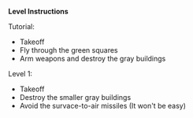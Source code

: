**Level Instructions**

Tutorial:
  - Takeoff
  - Fly through the green squares
  - Arm weapons and destroy the gray buildings
  
Level 1:
  - Takeoff
  - Destroy the smaller gray buildings
  - Avoid the survace-to-air missiles (It won't be easy)
